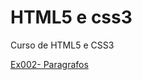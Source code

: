 # HTML5 e css3
 Curso de HTML5 e CSS3
 <p><a href="https://caetanovidal.github.io/html_css/exercicios/ex002/index.html">Ex002- Paragrafos</a target="_blank"></p>

